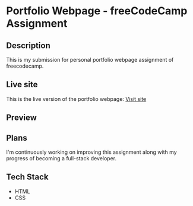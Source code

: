 # Portfolio Webpage - freeCodeCamp Assignment

## Description

This is my submission for personal portfolio webpage assignment of freecodecamp.

## Live site

This is the live version of the portfolio webpage: [Visit site](https://jeru7.github.io/ppw/)

## Preview

## Plans

I'm continuously working on improving this assignment along with my progress of becoming a full-stack developer.

## Tech Stack

- HTML
- CSS
